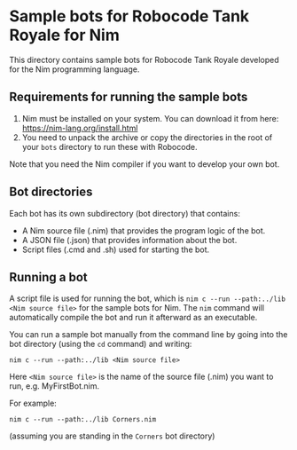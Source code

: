 # Sample bots for Robocode Tank Royale for Nim

This directory contains sample bots for Robocode Tank Royale developed for the Nim programming language.

## Requirements for running the sample bots

1. Nim must be installed on your system. You can download it from here:
   https://nim-lang.org/install.html
2. You need to unpack the archive or copy the directories in the root of your `bots` directory to run these with
   Robocode.

Note that you need the Nim compiler if you want to develop your own bot.

## Bot directories

Each bot has its own subdirectory (bot directory) that contains:

* A Nim source file (.nim) that provides the program logic of the bot.
* A JSON file (.json) that provides information about the bot.
* Script files (.cmd and .sh) used for starting the bot.

## Running a bot

A script file is used for running the bot, which is `nim c --run --path:../lib <Nim source file>` for the sample bots for Nim.
The `nim` command will automatically compile the bot and run it afterward as an executable.

You can run a sample bot manually from the command line by going into the bot directory (using the `cd` command) and
writing:

    nim c --run --path:../lib <Nim source file>

Here `<Nim source file>` is the name of the source file (.nim) you want to run, e.g. MyFirstBot.nim.

For example:

    nim c --run --path:../lib Corners.nim

(assuming you are standing in the `Corners` bot directory)